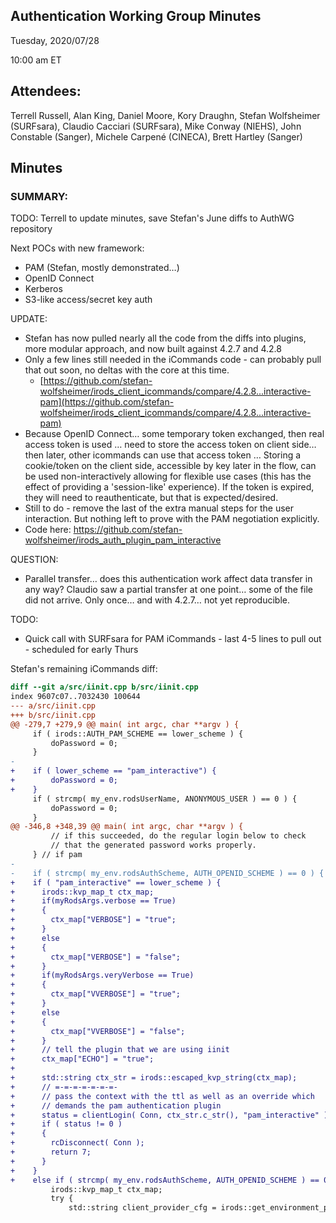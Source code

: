 ## Authentication Working Group Minutes

Tuesday, 2020/07/28

10:00 am ET

## Attendees:

Terrell Russell, Alan King, Daniel Moore, Kory Draughn, Stefan Wolfsheimer (SURFsara), Claudio Cacciari (SURFsara), Mike Conway (NIEHS), John Constable (Sanger), Michele Carpené (CINECA), Brett Hartley (Sanger)

## Minutes

### SUMMARY:

TODO: Terrell to update minutes, save Stefan's June diffs to AuthWG repository

Next POCs with new framework:
 - PAM (Stefan, mostly demonstrated…)
 - OpenID Connect
 - Kerberos
 - S3-like access/secret key auth

UPDATE:
 - Stefan has now pulled nearly all the code from the diffs into plugins, more modular approach, and now built against 4.2.7 and 4.2.8
 - Only a few lines still needed in the iCommands code - can probably pull that out soon, no deltas with the core at this time.
    - [https://github.com/stefan-wolfsheimer/irods_client_icommands/compare/4.2.8...interactive-pam](https://github.com/stefan-wolfsheimer/irods_client_icommands/compare/4.2.8...interactive-pam)
 - Because OpenID Connect… some temporary token exchanged, then real access token is used … need to store the access token on client side… then later, other icommands can use that access token … Storing a cookie/token on the client side, accessible by key later in the flow, can be used non-interactively allowing for flexible use cases (this has the effect of providing a 'session-like' experience).    If the token is expired, they will need to reauthenticate, but that is expected/desired.
 - Still to do - remove the last of the extra manual steps for the user interaction.  But nothing left to prove with the PAM negotiation explicitly.
 - Code here:  https://github.com/stefan-wolfsheimer/irods_auth_plugin_pam_interactive

QUESTION:
 - Parallel transfer… does this authentication work affect data transfer in any way?   Claudio saw a partial transfer at one point… some of the file did not arrive.  Only once… and with 4.2.7… not yet reproducible.

TODO:
 - Quick call with SURFsara for PAM iCommands - last 4-5 lines to pull out - scheduled for early Thurs


Stefan's remaining iCommands diff:
```diff
diff --git a/src/iinit.cpp b/src/iinit.cpp
index 9607c07..7032430 100644
--- a/src/iinit.cpp
+++ b/src/iinit.cpp
@@ -279,7 +279,9 @@ main( int argc, char **argv ) {
     if ( irods::AUTH_PAM_SCHEME == lower_scheme ) {
         doPassword = 0;
     }
-
+    if ( lower_scheme == "pam_interactive") {
+        doPassword = 0;
+    }
     if ( strcmp( my_env.rodsUserName, ANONYMOUS_USER ) == 0 ) {
         doPassword = 0;
     }
@@ -346,8 +348,39 @@ main( int argc, char **argv ) {
         // if this succeeded, do the regular login below to check
         // that the generated password works properly.
     } // if pam
-
-    if ( strcmp( my_env.rodsAuthScheme, AUTH_OPENID_SCHEME ) == 0 ) {
+    if ( "pam_interactive" == lower_scheme ) {
+      irods::kvp_map_t ctx_map;
+      if(myRodsArgs.verbose == True)
+      {
+        ctx_map["VERBOSE"] = "true";
+      }
+      else
+      {
+        ctx_map["VERBOSE"] = "false";
+      }
+      if(myRodsArgs.veryVerbose == True)
+      {
+        ctx_map["VVERBOSE"] = "true";
+      }
+      else
+      {
+        ctx_map["VVERBOSE"] = "false";
+      }
+      // tell the plugin that we are using iinit
+      ctx_map["ECHO"] = "true";
+
+      std::string ctx_str = irods::escaped_kvp_string(ctx_map);
+      // =-=-=-=-=-=-=-
+      // pass the context with the ttl as well as an override which
+      // demands the pam authentication plugin
+      status = clientLogin( Conn, ctx_str.c_str(), "pam_interactive" );
+      if ( status != 0 )
+      {
+        rcDisconnect( Conn );
+        return 7;
+      }
+    }
+    else if ( strcmp( my_env.rodsAuthScheme, AUTH_OPENID_SCHEME ) == 0 ) {
         irods::kvp_map_t ctx_map;
         try {
             std::string client_provider_cfg = irods::get_environment_property<std::string&>( "openid_provider" );
```

